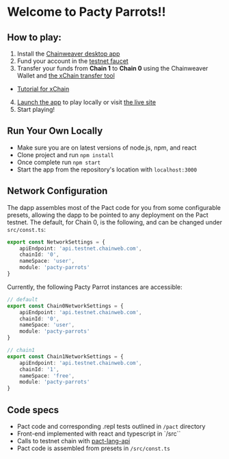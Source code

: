 # Welcome to Pacty Parrots!!

## How to play:
1. Install the [Chainweaver desktop app](https://docs.kadena.io/basics/chainweaver/chainweaver-user-guide)
2. Fund your account in the [testnet faucet](https://faucet.testnet.chainweb.com/)
3. Transfer your funds from **Chain 1** to **Chain 0** using the Chainweaver Wallet and [the xChain transfer tool](https://transfer.chainweb.com/xchain.html)
  - [Tutorial for xChain](https://medium.com/@kitty.kad.token/using-chainweaver-for-cross-chain-transfers-no-download-needed-5792f2ca430b)
4. [Launch the app](#run-your-own-locally) to play locally or visit [the live site](https://pactyparrots.testnet.chainweb.com/)
5. Start playing!

## Run Your Own Locally
  - Make sure you are on latest versions of node.js, npm, and react
  - Clone project and run `npm install`
  - Once complete run `npm start`
  - Start the app from the repository's location with `localhost:3000`

## Network Configuration
The dapp assembles most of the Pact code for you from some configurable presets, allowing the dapp to be pointed to any deployment on the Pact testnet. The default, for Chain 0, is the following, and can be changed under `src/const.ts`:
```typescript
export const NetworkSettings = {
    apiEndpoint: 'api.testnet.chainweb.com',
    chainId: '0',
    nameSpace: 'user',
    module: 'pacty-parrots'
}
```

Currently, the following Pacty Parrot instances are accessible:
```typescript
// default
export const Chain0NetworkSettings = {
    apiEndpoint: 'api.testnet.chainweb.com',
    chainId: '0',
    nameSpace: 'user',
    module: 'pacty-parrots'
}
```

```typescript
// chain1
export const Chain1NetworkSettings = {
    apiEndpoint: 'api.testnet.chainweb.com',
    chainId: '1',
    nameSpace: 'free',
    module: 'pacty-parrots'
}
```

## Code specs
  - Pact code and corresponding .repl tests outlined in `/pact` directory
  - Front-end implemented with react and typescript in `/src``
  - Calls to testnet chain with [pact-lang-api](https://github.com/kadena-io/pact-lang-api)
  - Pact code is assembled from presets in `/src/const.ts`
